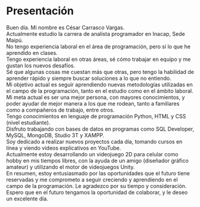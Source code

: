 # Presentación
Buen día. Mi nombre es César Carrasco Vargas.
<br>
Actualmente estudio la carrera de analista programador en Inacap, Sede Maipú.
<br>
No tengo experiencia laboral en el área de programación, pero sí lo que he aprendido en clases.
<br>
Tengo experiencia laboral en otras áreas, sé cómo trabajar en equipo y me gustan los nuevos desafíos.
<br>
Sé que algunas cosas me cuestan más que otras, pero tengo la habilidad de aprender rápido y siempre buscar soluciones a lo que no entiendo.
<br>
Mi objetivo actual es seguir aprendiendo nuevas metodologías utilizadas en el campo de la programación, tanto en el estudio como en el ámbito laboral.
<br>
Mi meta actual es ser una mejor persona, con mayores conocimientos, y poder ayudar de mejor manera a los que me rodean, tanto a familiares como a compañeros de trabajo, entre otros.
<br>
Tengo conocimientos en lenguaje de programación Python, HTML y CSS (nivel estudiante).
<br>
Disfruto trabajando con bases de datos en programas como SQL Developer, MySQL, MongoDB, Studio 3T y XAMPP.
<br>
Soy dedicado a realizar nuevos proyectos cada día, tomando cursos en línea y viendo videos explicativos en YouTube.
<br>
Actualmente estoy desarrollando un videojuego 2D para celular como hobby en mis tiempos libres, con la ayuda de un amigo (diseñador gráfico amateur) y utilizando el motor de videojuegos Unity.
<br>
En resumen, estoy entusiasmado por las oportunidades que el futuro tiene reservadas y me comprometo a seguir creciendo y aprendiendo en el campo de la programación. Le agradezco por su tiempo y consideración. Espero que en el futuro tengamos la oportunidad de colaborar, y le deseo un excelente día.
